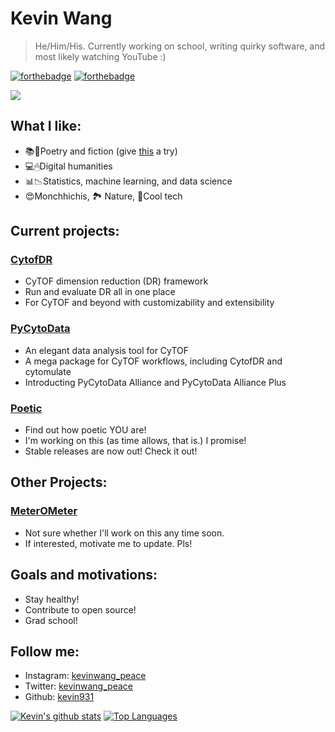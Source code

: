 # Kevin Wang

> He/Him/His.
> Currently working on school, writing quirky software, and most likely watching YouTube :)

[![forthebadge](https://forthebadge.com/images/badges/powered-by-water.svg)](https://forthebadge.com)
[![forthebadge](https://forthebadge.com/images/badges/makes-people-smile.svg)](https://forthebadge.com)

<img src=https://media.giphy.com/media/2rAKTgJIQe1buYU1R5/giphy.gif />

## What I like:
- 📚📔Poetry and fiction (give [this](https://www.poetryfoundation.org/poems/47660/a-supermarket-in-california) a try)
- 💻🖱Digital humanities
- 📊📉Statistics, machine learning, and data science
- 😍Monchhichis, 🏞 Nature, 📱Cool tech

## Current projects:

### [CytofDR](https://github.com/kevin931/CytofDR)
- CyTOF dimension reduction (DR) framework
- Run and evaluate DR all in one place
- For CyTOF and beyond with customizability and extensibility

### [PyCytoData](https://github.com/kevin931/PyCytoData)
- An elegant data analysis tool for CyTOF
- A mega package for CyTOF workflows, including CytofDR and cytomulate
- Introducting PyCytoData Alliance and PyCytoData Alliance Plus

### [Poetic](https://github.com/kevin931/poetic)
- Find out how poetic YOU are!
- I'm working on this (as time allows, that is.) I promise!
- Stable releases are now out! Check it out!

## Other Projects:
### [MeterOMeter](https://github.com/kevin931/MeterOMeter)
- Not sure whether I'll work on this any time soon.
- If interested, motivate me to update. Pls!

## Goals and motivations:
- Stay healthy!
- Contribute to open source!
- Grad school!

## Follow me:
- Instagram: [kevinwang_peace](https://www.instagram.com/kevinwang_peace/)
- Twitter: [kevinwang_peace](https://twitter.com/kevinwang_peace)
- Github: [kevin931](https://github.com/kevin931)

[![Kevin's github stats](https://github-readme-stats.vercel.app/api?username=kevin931&theme=bear)](https://github.com/kevin931/github-readme-stats)
[![Top Languages](https://github-readme-stats.vercel.app/api/top-langs/?username=kevin931&theme=bear)](https://github.com/kevin931/github-readme-stats)